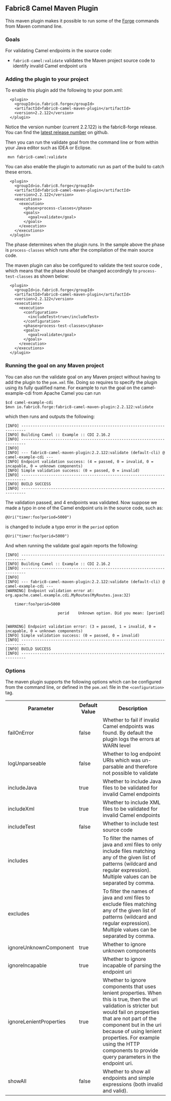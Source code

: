 ## Fabric8 Camel Maven Plugin

This maven plugin makes it possible to run some of the [Forge](forge.md) commands from Maven command line.


### Goals

For validating Camel endpoints in the source code:

* `fabric8-camel:validate` validates the Maven project source code to identify invalid Camel endpoint uris

### Adding the plugin to your project

To enable this plugin add the following to your pom.xml:

      <plugin>
        <groupId>io.fabric8.forge</groupId>
        <artifactId>fabric8-camel-maven-plugin</artifactId>
        <version>2.2.122</version>
      </plugin>

Notice the version number (current 2.2.122) is the fabric8-forge release. You can find the [latest release number](https://github.com/fabric8io/fabric8-forge/releases) on github. 

Then you can run the validate goal from the command line or from within your Java editor such as IDEA or Eclipse.

     mvn fabric8-camel:validate

You can also enable the plugin to automatic run as part of the build to catch these errors.

      <plugin>
        <groupId>io.fabric8.forge</groupId>
        <artifactId>fabric8-camel-maven-plugin</artifactId>
        <version>2.2.122</version>
        <executions>
          <execution>
            <phase>process-classes</phase>      
            <goals>
              <goal>validate</goal>
            </goals>
          </execution>
        </executions>
      </plugin>

The phase determines when the plugin runs. In the sample above the phase is `process-classes` which runs after the compilation of the main source code.

The maven plugin can also be configured to validate the test source code , which means that the phase should be changed accordingly to `process-test-classes` as shown below:

      <plugin>
        <groupId>io.fabric8.forge</groupId>
        <artifactId>fabric8-camel-maven-plugin</artifactId>
        <version>2.2.122</version>
        <executions>
          <execution>
            <configuration>
              <includeTest>true</includeTest>
            </configuration>
            <phase>process-test-classes</phase>      
            <goals>
              <goal>validate</goal>
            </goals>
          </execution>
        </executions>
      </plugin>


### Running the goal on any Maven project

You can also run the validate goal on any Maven project without having to add the plugin to the `pom.xml` file. Doing so requires to specify the plugin using its fully qualified name. For example to run the goal on the camel-example-cdi from Apache Camel you can run

    $cd camel-example-cdi
    $mvn io.fabric8.forge:fabric8-camel-maven-plugin:2.2.122:validate

which then runs and outputs the following:

```
[INFO] ------------------------------------------------------------------------
[INFO] Building Camel :: Example :: CDI 2.16.2
[INFO] ------------------------------------------------------------------------
[INFO]
[INFO] --- fabric8-camel-maven-plugin:2.2.122:validate (default-cli) @ camel-example-cdi ---
[INFO] Endpoint validation success: (4 = passed, 0 = invalid, 0 = incapable, 0 = unknown components)
[INFO] Simple validation success: (0 = passed, 0 = invalid)
[INFO] ------------------------------------------------------------------------
[INFO] BUILD SUCCESS
[INFO] ------------------------------------------------------------------------
```

The validation passed, and 4 endpoints was validated. Now suppose we made a typo in one of the Camel endpoint uris in the source code, such as:

    @Uri("timer:foo?period=5000")

is changed to include a typo error in the `period` option

    @Uri("timer:foo?perid=5000")

And when running the validate goal again reports the following:

```
[INFO] ------------------------------------------------------------------------
[INFO] Building Camel :: Example :: CDI 2.16.2
[INFO] ------------------------------------------------------------------------
[INFO]
[INFO] --- fabric8-camel-maven-plugin:2.2.122:validate (default-cli) @ camel-example-cdi ---
[WARNING] Endpoint validation error at: org.apache.camel.example.cdi.MyRoutes(MyRoutes.java:32)

	timer:foo?perid=5000

	                   perid    Unknown option. Did you mean: [period]


[WARNING] Endpoint validation error: (3 = passed, 1 = invalid, 0 = incapable, 0 = unknown components)
[INFO] Simple validation success: (0 = passed, 0 = invalid)
[INFO] ------------------------------------------------------------------------
[INFO] BUILD SUCCESS
[INFO] ------------------------------------------------------------------------
```


### Options

The maven plugin supports the following options which can be configured from the command line, or defined in the `pom.xml` file in the `<configuration>` tag.

<table class="table table-striped">
<tr>
<th>Parameter</th>
<th>Default Value</th>
<th>Description</th>
</tr>
<tr>
<td>failOnError</td>
<td>false</td>
<td>Whether to fail if invalid Camel endpoints was found. By default the plugin logs the errors at WARN level</td>
</tr>
<tr>
<td>logUnparseable</td>
<td>false</td>
<td>Whether to log endpoint URIs which was un-parsable and therefore not possible to validate</td>
</tr>
<tr>
<td>includeJava</td>
<td>true</td>
<td>Whether to include Java files to be validated for invalid Camel endpoints</td>
</tr>
<tr>
<td>includeXml</td>
<td>true</td>
<td>Whether to include XML files to be validated for invalid Camel endpoints</td>
</tr>
<tr>
<td>includeTest</td>
<td>false</td>
<td>Whether to include test source code</td>
</tr>
<tr>
<td>includes</td>
<td></td>
<td>To filter the names of java and xml files to only include files matching any of the given list of patterns (wildcard and regular expression). Multiple values can be separated by comma.</td>
</tr>
<tr>
<td>excludes</td>
<td></td>
<td>To filter the names of java and xml files to exclude files matching any of the given list of patterns (wildcard and regular expression). Multiple values can be separated by comma.</td>
</tr>
<tr>
<td>ignoreUnknownComponent</td>
<td>true</td>
<td>Whether to ignore unknown components</td>
</tr>
<tr>
<td>ignoreIncapable</td>
<td>true</td>
<td>Whether to ignore incapable of parsing the endpoint uri</td>
</tr>
<tr>
<td>ignoreLenientProperties</td>
<td>true</td>
<td>Whether to ignore components that uses lenient properties. When this is true, then the uri validation is stricter but would fail on properties that are not part of the component but in the uri because of using lenient properties. For example using the HTTP components to provide query parameters in the endpoint uri.</td>
</tr>
<tr>
<td>showAll</td>
<td>false</td>
<td>Whether to show all endpoints and simple expressions (both invalid and valid).</td>
</tr>
</table>